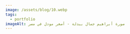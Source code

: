 ```yaml
---
image: /assets/blog/10.webp
tags:
  - portfolio
imageAlt: صورة أبراهيم جمال ببدلة - أصغر مودل في مصر
---
```


